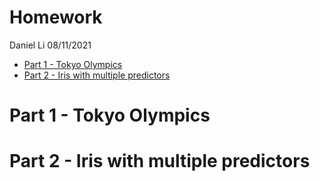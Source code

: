 Homework
================
Daniel Li
08/11/2021

-   [Part 1 - Tokyo Olympics](#part-1---tokyo-olympics)
-   [Part 2 - Iris with multiple
    predictors](#part-2---iris-with-multiple-predictors)

# Part 1 - Tokyo Olympics

# Part 2 - Iris with multiple predictors
